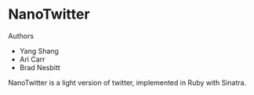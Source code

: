 # NanoTwitter

Authors
* Yang Shang
* Ari Carr
* Brad Nesbitt

NanoTwitter is a light version of twitter, implemented in Ruby with Sinatra.
